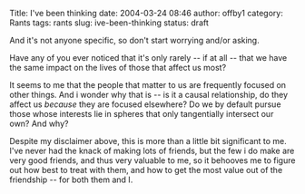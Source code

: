 Title: I've been thinking
date: 2004-03-24 08:46
author: offby1
category: Rants
tags: rants
slug: ive-been-thinking
status: draft

And it's not anyone specific, so don't start worrying and/or asking.

Have any of you ever noticed that it's only rarely \-- if at all \-- that we have the same impact on the lives of those that affect us most?

It seems to me that the people that matter to us are frequently focused on other things. And i wonder why that is \-- is it a causal relationship, do they affect us _because_ they are focused elsewhere? Do we by default pursue those whose interests lie in spheres that only tangentially intersect our own? And why?

Despite my disclaimer above, this is more than a little bit significant to me. I've never had the knack of making lots of friends, but the few i do make are very good friends, and thus very valuable to me, so it behooves me to figure out how best to treat with them, and how to get the most value out of the friendship \-- for both them and I.
